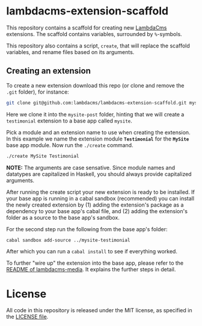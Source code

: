 lambdacms-extension-scaffold
============================

This repository contains a scaffold for creating new
[LambdaCms](http://lambdacms.org) extensions.
The scaffold contains variables, surrounded by `%`-symbols.

This repository also contains a script, `create`, that will replace
the scaffold variables, and rename files based on its arguments.


## Creating an extension

To create a new extension download this repo (or clone and remove the
`.git` folder), for instance:

```bash
git clone git@github.com:lambdacms/lambdacms-extension-scaffold.git mysite-testimonial
```

Here we clone it into the `mysite-post` folder, hinting that we will
create a `testimonial` extension to a base app called `mysite`.

Pick a module and an extension name to use when creating the extension.
In this example we name the extension module **`Testimonial`** for the
**`MySite`** base app module. Now run the `./create` command.

```bash
./create MySite Testimonial
```


**NOTE:** The arguments are case sensative. Since module names and
datatypes are capitalized in Haskell, you should always provide
capitalized arguments.

After running the create script your new extension is ready to be installed.
If your base app is running in a cabal sandbox (recommended) you can
install the newly created extension by (1) adding the extension's
package as a dependency to your base app's cabal file, and (2)
adding the extension's folder as a source to the base app's sandbox.

For the second step run the following from the base app's folder:

```bash
cabal sandbox add-source ../mysite-testimonial
```

After which you can run a `cabal install` to see if everything worked.

To further "wire up" the extension into the base app, please refer to
the [README of lambdacms-media](https://github.com/lambdacms/lambdacms-media).
It explains the further steps in detail.




# License

All code in this repository is released under the MIT license, as specified in the
[LICENSE file](https://github.com/lambdacms/lambdacms-extension-scaffold/blob/master/LICENSE).
